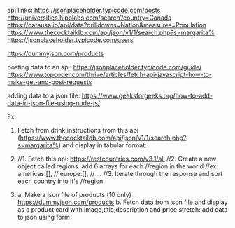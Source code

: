 api links: https://jsonplaceholder.typicode.com/posts http://universities.hipolabs.com/search?country=Canada https://datausa.io/api/data?drilldowns=Nation&measures=Population https://www.thecocktaildb.com/api/json/v1/1/search.php?s=margarita% https://jsonplaceholder.typicode.com/users

https://dummyjson.com/products

posting data to an api: https://jsonplaceholder.typicode.com/guide/ https://www.topcoder.com/thrive/articles/fetch-api-javascript-how-to-make-get-and-post-requests

adding data to a json file: https://www.geeksforgeeks.org/how-to-add-data-in-json-file-using-node-js/

Ex:

1. Fetch from drink,instructions from this api (https://www.thecocktaildb.com/api/json/v1/1/search.php?s=margarita%) and display in tabular format:

2. //1. Fetch this api: https://restcountries.com/v3.1/all //2. Create a new object called regions. add 6 arrays for each //region in the world //ex: americas:[], // europe:[], // … //3. Iterate through the response and sort each country into it's //region

3. a. Make a json file of products (10 only) : https://dummyjson.com/products b. Fetch data from json file and display as a product card with image,title,description and price stretch: add data to json using form